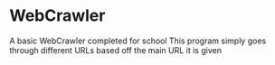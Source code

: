 # WebCrawler
A basic WebCrawler completed for school
This program simply goes through different URLs based off the main URL it is given
